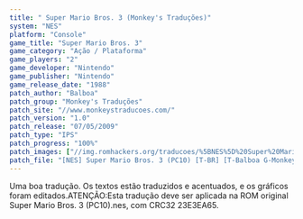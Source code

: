 ```yaml
---
title: " Super Mario Bros. 3 (Monkey's Traduções)"
system: "NES"
platform: "Console"
game_title: "Super Mario Bros. 3"
game_category: "Ação / Plataforma"
game_players: "2"
game_developer: "Nintendo"
game_publisher: "Nintendo"
game_release_date: "1988"
patch_author: "Balboa"
patch_group: "Monkey's Traduções"
patch_site: "//www.monkeystraducoes.com/"
patch_version: "1.0"
patch_release: "07/05/2009"
patch_type: "IPS"
patch_progress: "100%"
patch_images: ["//img.romhackers.org/traducoes/%5BNES%5D%20Super%20Mario%20Bros.%203%20-%20Monkey's%20Tradu%C3%A7%C3%B5es%20-%201.png","//img.romhackers.org/traducoes/%5BNES%5D%20Super%20Mario%20Bros.%203%20-%20Monkey's%20Tradu%C3%A7%C3%B5es%20-%202.png","//img.romhackers.org/traducoes/%5BNES%5D%20Super%20Mario%20Bros.%203%20-%20Monkey's%20Tradu%C3%A7%C3%B5es%20-%203.png"]
patch_file: "[NES] Super Mario Bros. 3 (PC10) [T-BR] [T-Balboa G-Monkey's Traduções] [V-1.0 P-100% A-2009].7z"
---
```

Uma boa tradução. Os textos estão traduzidos e acentuados, e os gráficos foram editados.ATENÇÃO:Esta tradução deve ser aplicada na ROM original Super Mario Bros. 3 (PC10).nes, com CRC32 23E3EA65.